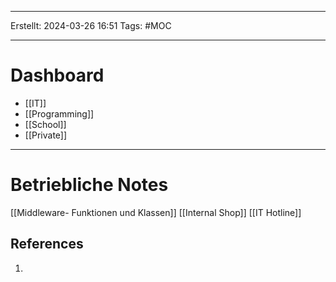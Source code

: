 
--- 
Erstellt: 2024-03-26    16:51 
Tags: #MOC
 
--- 
# **Dashboard**
- [[IT]]
- [[Programming]]
- [[School]]
- [[Private]]
---
# Betriebliche Notes
[[Middleware- Funktionen und Klassen]]
[[Internal Shop]]
[[IT Hotline]]

## References
1. 
